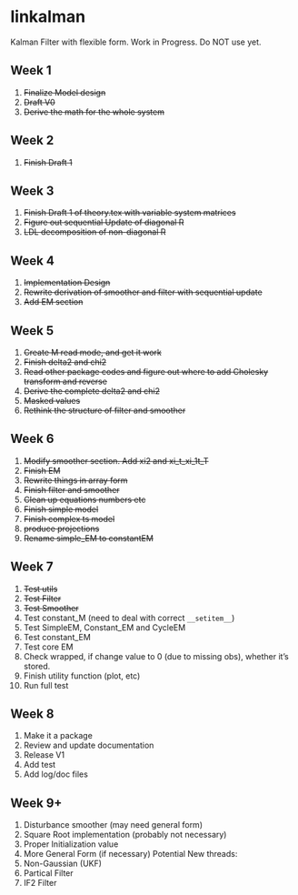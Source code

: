 # linkalman
Kalman Filter with flexible form. Work in Progress. Do NOT use yet.  

## Week 1

1. ~~Finalize Model design~~
2. ~~Draft V0~~
3. ~~Derive the math for the whole system~~

## Week 2 

1. ~~Finish Draft 1~~

## Week 3

1. ~~Finish Draft 1 of theory.tex with variable system matrices~~
2. ~~Figure out sequential Update of diagonal R~~
3. ~~LDL decomposition of non-diagonal R~~

## Week 4

1. ~~Implementation Design~~
2. ~~Rewrite derivation of smoother and filter with sequential update~~
3. ~~Add EM section~~

## Week 5

1. ~~Create M read mode, and get it work~~
2. ~~Finish delta2 and chi2~~
3. ~~Read other package codes and figure out where to add Cholesky transform and reverse~~
4. ~~Derive the complete delta2 and chi2~~
5. ~~Masked values~~
6. ~~Rethink the structure of filter and smoother~~

## Week 6

1. ~~Modify smoother section. Add xi2 and xi_t_xi_1t_T~~
2. ~~Finish EM~~
3. ~~Rewrite things in array form~~
4. ~~Finish filter and smoother~~
5. ~~Clean up equations numbers etc~~
6. ~~Finish simple model~~
7. ~~Finish complex ts model~~
8. ~~produce projections~~
9. ~~Rename simple_EM to constantEM~~

## Week 7

1. ~~Test utils~~
2. ~~Test Filter~~
3. ~~Test Smoother~~
4. Test constant_M (need to deal with correct `__setitem__`)
5. Test SimpleEM, Constant_EM and CycleEM
6. Test constant_EM
7. Test core EM
8. Check wrapped, if change value to 0 (due to missing obs), whether it’s stored. 
9. Finish utility function (plot, etc)
10. Run full test

## Week 8

1. Make it a package
2. Review and update documentation
3. Release V1
4. Add test 
5. Add log/doc files

## Week 9+

1. Disturbance smoother (may need general form)
2. Square Root implementation (probably not necessary)
3. Proper Initialization value
4. More General Form (if necessary)
Potential New threads:
1. Non-Gaussian (UKF)
2. Partical Filter
3. IF2 Filter
